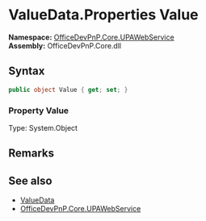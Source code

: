 # ValueData.Properties Value
  

**Namespace:** [OfficeDevPnP.Core.UPAWebService](OfficeDevPnP.Core.UPAWebService.md)  
**Assembly:** OfficeDevPnP.Core.dll  
## Syntax
```C#
public object Value { get; set; }
```

### Property Value
Type: System.Object  

## Remarks 

## See also
- [ValueData](OfficeDevPnP.Core.UPAWebService.ValueData.md) 
- [OfficeDevPnP.Core.UPAWebService](OfficeDevPnP.Core.UPAWebService.md) 

